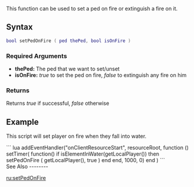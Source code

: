 This function can be used to set a ped on fire or extinguish a fire on it.

Syntax
------

``` lua
bool setPedOnFire ( ped thePed, bool isOnFire )
```

### Required Arguments

-   **thePed:** The ped that we want to set/unset
-   **isOnFire:** *true* to set the ped on fire, *false* to extinguish any fire on him

### Returns

Returns *true* if successful, *false* otherwise

Example
-------

This script will set player on fire when they fall into water.

<section name="Client" class="client" show="true">
``` lua
addEventHandler("onClientResourceStart", resourceRoot,
    function ()
        setTimer(   function()
                        if isElementInWater(getLocalPlayer()) then
                            setPedOnFire ( getLocalPlayer(), true )
                        end
                    end, 1000, 0)
    end
    )    
```

</section>
See Also
--------

[ru:setPedOnFire](/docs/ru:setPedOnFire.md "wikilink")
